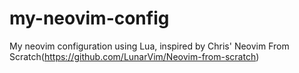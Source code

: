 # my-neovim-config
My neovim configuration using Lua, inspired by Chris' Neovim From Scratch(https://github.com/LunarVim/Neovim-from-scratch)
